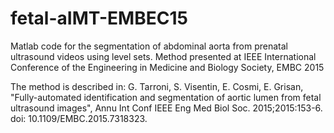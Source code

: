 # fetal-aIMT-EMBEC15
Matlab code for the segmentation of abdominal aorta from prenatal ultrasound videos using level sets.
Method presented at IEEE International Conference of the Engineering in Medicine and Biology Society, EMBC 2015 

The method is described in:
G. Tarroni, S. Visentin, E. Cosmi, E. Grisan, "Fully-automated identification and segmentation of aortic lumen from fetal ultrasound images", 
Annu Int Conf IEEE Eng Med Biol Soc. 2015;2015:153-6. doi: 10.1109/EMBC.2015.7318323.
